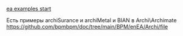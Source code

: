 [ea examples start](https://github.com/bpmbpm/doc/blob/main/README.md#ea-examples)

Есть примеры archiSurance и archiMetal и BIAN в Archi\Archimate https://github.com/bpmbpm/doc/tree/main/BPM/enEA/Archi/file
